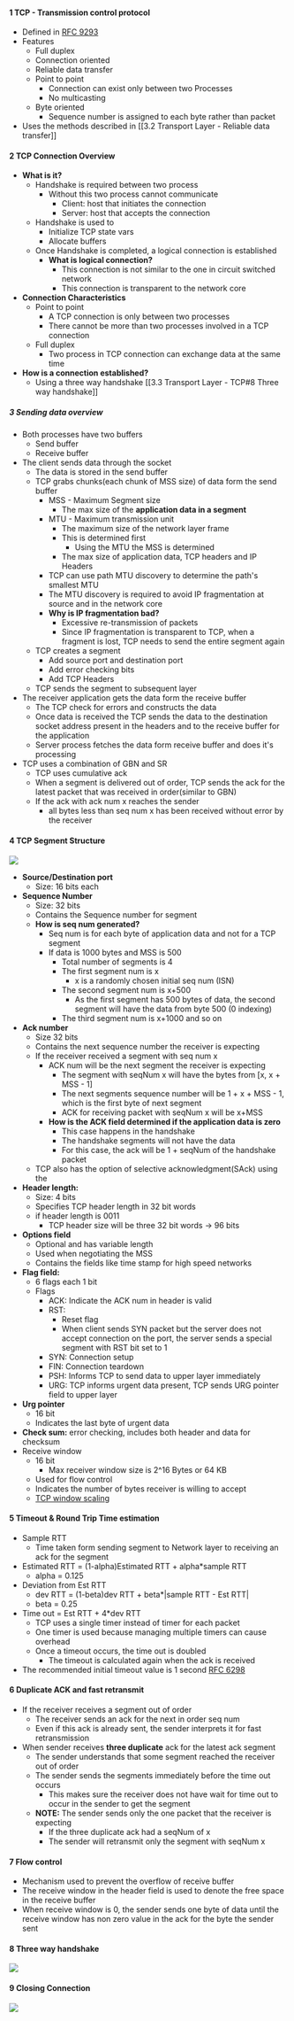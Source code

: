 

#### 1 TCP - Transmission control protocol
- Defined in [RFC 9293](https://datatracker.ietf.org/doc/html/rfc9293)
- Features
	- Full duplex
	- Connection oriented
	- Reliable data transfer
	- Point to point
		- Connection can exist only between two Processes
		- No multicasting 
	- Byte oriented
		- Sequence number is assigned to each byte rather than packet
- Uses the methods described in [[3.2 Transport Layer - Reliable data transfer]]

#### 2 TCP Connection Overview
- **What is it?**
	- Handshake is required between two process
		- Without this two process cannot communicate
			- Client: host that initiates the connection
			- Server: host that accepts the connection
	- Handshake is used to 
		- Initialize TCP state vars
		- Allocate buffers  
	- Once Handshake is completed, a logical connection is established
		- **What is logical connection?**
			- This connection is not similar to the one in circuit switched network 
			- This connection is transparent to the network core
- **Connection Characteristics**
	- Point to point
		- A TCP connection is only between two processes
		- There cannot be more than two processes involved in a TCP connection
	- Full duplex
		- Two process in TCP connection can exchange data at the same time
- **How is a connection established?**
	- Using a three way handshake [[3.3 Transport Layer - TCP#8 Three way handshake]]

##### 3 Sending data overview
- Both processes have two buffers
	- Send buffer
	- Receive buffer
- The client sends data through the socket
	- The data is stored in the send buffer
	- TCP grabs chunks(each chunk of MSS size) of data form the send buffer
		- MSS - Maximum Segment size
			- The max size of the **application data in a segment**
		- MTU - Maximum transmission unit
			- The maximum size of the network layer frame
			- This is determined first
				- Using the MTU the MSS is determined
			- The max size of application data, TCP headers and IP Headers
		- TCP can use path MTU discovery to determine the path's smallest MTU
		- The MTU discovery is required to avoid IP fragmentation at source and in the network core
		- **Why is IP fragmentation bad?**
			- Excessive re-transmission of packets
			- Since IP fragmentation is transparent to TCP, when a fragment is lost, TCP needs to send the entire segment again
	- TCP creates a segment
		- Add source port and destination port
		- Add error checking bits
		- Add TCP Headers
	- TCP sends the segment to subsequent layer
- The receiver application gets the data form the receive buffer
	- The TCP check for errors and constructs the data 
	- Once data is received the TCP sends the data to the destination socket address present in the headers and to the receive buffer for the application
	- Server process fetches the data form receive buffer and does it's processing
- TCP uses a combination of GBN and SR
	- TCP uses cumulative ack
	- When a segment is delivered out of order, TCP sends the ack for the latest packet that was received in order(similar to GBN)
	- If the ack with ack num x reaches the sender
		- all bytes less than seq num x has been received without error by the receiver 

#### 4 TCP Segment Structure
![](./Attachments/tcp_segment.png)
- **Source/Destination port**
	- Size: 16 bits each
- **Sequence Number**
	- Size: 32 bits
	- Contains the Sequence number for segment
	- **How is seq num generated?**
		- Seq num is for each byte of application data and not for a TCP segment
		- If data is 1000 bytes and MSS is 500
			- Total number of segments is 4
			- The first segment num is x
				- x is a randomly chosen initial seq num (ISN)
			- The second segment num is x+500
				- As the first segment has 500 bytes of data, the second segment will have the data from byte 500 (0 indexing)
			- The third segment num is x+1000 and so on
- **Ack number**
	- Size 32 bits
	- Contains the next sequence number the receiver is expecting
	- If the receiver received a segment with seq num x
		- ACK num will be the next segment the receiver is expecting
			- The segment with seqNum x will have the bytes from [x, x + MSS - 1] 
			- The next segments sequence number will be 1 + x + MSS - 1, which is the first byte of next segment
			- ACK for receiving packet with seqNum x will be x+MSS
		- **How is the ACK field determined if the application data is zero**
			- This case happens in the handshake
			- The handshake segments will not have the data
			- For this case, the ack will be 1 + seqNum of the handshake packet
	- TCP also has the option of selective acknowledgment(SAck) using the 
- **Header length:**
	- Size: 4 bits
	- Specifies TCP header length in 32 bit words
	- if header length is 0011
		- TCP header size will be three 32 bit words -> 96 bits
- **Options field**
	- Optional and has variable length 
	- Used when negotiating the MSS
	- Contains the fields like time stamp for high speed networks
- **Flag field:** 
	- 6 flags each 1 bit
	- Flags
		- ACK: Indicate the ACK num in header is valid
		- RST: 
			- Reset flag
			- When client sends SYN packet but the server does not accept connection on the port, the server sends a special segment with RST bit set to 1
		- SYN: Connection setup
		- FIN: Connection teardown
		- PSH: Informs TCP to send data to upper layer immediately
		- URG: TCP informs urgent data present, TCP sends URG pointer field to upper layer
- **Urg pointer**
	- 16 bit 
	- Indicates the last byte of urgent data
- **Check sum:** error checking, includes both header and data for checksum
- Receive window
	- 16 bit 
		- Max receiver window size is 2^16 Bytes or 64 KB
	- Used for flow control
	- Indicates the number of bytes receiver is willing to accept
	- [TCP window scaling](https://en.wikipedia.org/wiki/TCP_window_scale_option)

#### 5 Timeout & Round Trip Time estimation
- Sample RTT
	- Time taken form sending segment to Network layer to receiving an ack for the segment
- Estimated RTT = (1-alpha)Estimated RTT + alpha\*sample RTT 
	- alpha = 0.125
- Deviation from Est RTT
	- dev RTT = (1-beta)dev RTT + beta\*|sample RTT - Est RTT|
	- beta = 0.25
- Time out = Est RTT + 4\*dev RTT
	- TCP uses a single timer instead of timer for each packet
	- One timer is used because managing multiple timers can cause overhead
	- Once a timeout occurs, the time out is doubled
		- The timeout is calculated again when the ack is received
- The recommended initial timeout value is 1 second [RFC 6298](https://datatracker.ietf.org/doc/html/rfc6298#appendix-A)

#### 6 Duplicate ACK and fast retransmit
- If the receiver receives a segment out of order
	- The receiver sends an ack for the next in order seq num 
	- Even if this ack is already sent, the sender interprets it for fast retransmission
- When sender receives **three duplicate** ack for the latest ack segment
	- The sender understands that some segment reached the receiver out of order
	- The sender sends the segments immediately before the time out occurs
		- This makes sure the receiver does not have wait for time out to occur in the sender to get the segment
	- **NOTE:** The sender sends only the one packet that the receiver is expecting
		- If the three duplicate ack had a seqNum of x
		- The sender will retransmit only the segment with seqNum x 

#### 7 Flow control
- Mechanism used to prevent the overflow of receive buffer
- The receive window in the header field is used to denote the free space in the receive buffer
- When receive window is 0, the sender sends one byte of data until the receive window has non zero value in the ack for the byte the sender sent

#### 8 Three way handshake
![](./Attachments/tcp_three_way_handshake.png)

#### 9 Closing Connection
![](./Attachments/tcp_closing_connection.png)
